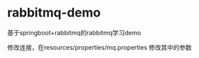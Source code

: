 # rabbitmq-demo
基于springboot+rabbitmq的rabbitmq学习demo

修改连接，在resources/properties/mq.properties  修改其中的参数
